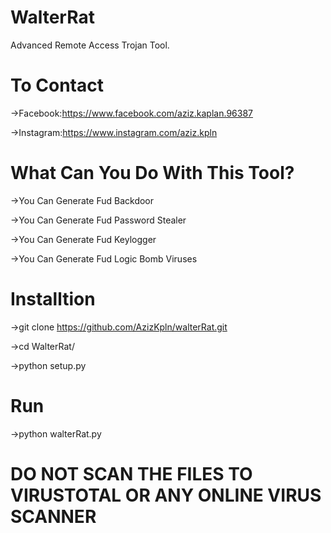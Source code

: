 # WalterRat
Advanced Remote Access Trojan Tool.

# To Contact
  ->Facebook:https://www.facebook.com/aziz.kaplan.96387
  
  ->Instagram:https://www.instagram.com/aziz.kpln

# What Can You Do With This Tool?
  ->You Can Generate Fud Backdoor
  
  ->You Can Generate Fud Password Stealer
  
  ->You Can Generate Fud Keylogger
  
  ->You Can Generate Fud Logic Bomb Viruses
  
# Installtion
  ->git clone https://github.com/AzizKpln/walterRat.git
  
  ->cd WalterRat/
  
  ->python setup.py
  
# Run
  ->python walterRat.py

# DO NOT SCAN THE FILES TO VIRUSTOTAL OR ANY ONLINE VIRUS SCANNER
